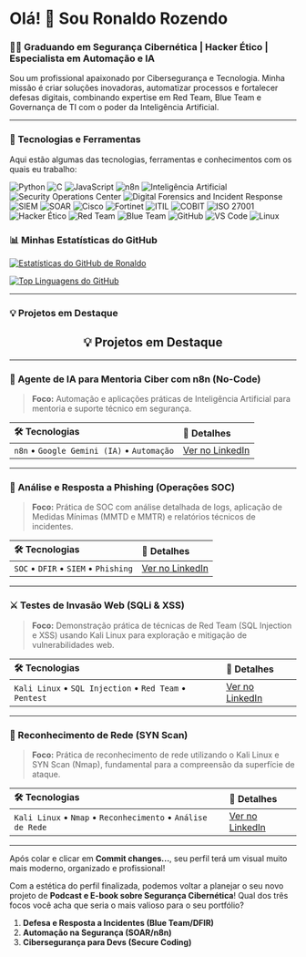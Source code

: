 # Olá! 👋 Sou Ronaldo Rozendo
### 👨‍💻 Graduando em Segurança Cibernética | Hacker Ético | Especialista em Automação e IA
Sou um profissional apaixonado por Cibersegurança e Tecnologia. Minha missão é criar soluções inovadoras, automatizar processos e fortalecer defesas digitais, combinando expertise em Red Team, Blue Team e Governança de TI com o poder da Inteligência Artificial.

---

### 🚀 Tecnologias e Ferramentas

Aqui estão algumas das tecnologias, ferramentas e conhecimentos com os quais eu trabalho:

<p align="left">
  <img src="https://img.shields.io/badge/Python-3776AB?style=for-the-badge&logo=python&logoColor=white" alt="Python" />
  <img src="https://img.shields.io/badge/C-A8B9CC?style=for-the-badge&logo=c&logoColor=white" alt="C" />
  <img src="https://img.shields.io/badge/JavaScript-F7DF1E?style=for-the-badge&logo=javascript&logoColor=black" alt="JavaScript" />

  <img src="https://img.shields.io/badge/n8n-FF5722?style=for-the-badge&logo=n8n&logoColor=white" alt="n8n" />
  <img src="https://img.shields.io/badge/Artificial_Intelligence-FF4500?style=for-the-badge&logo=openai&logoColor=white" alt="Inteligência Artificial" />
  <img src="https://img.shields.io/badge/SOC-000000?style=for-the-badge&logoColor=white" alt="Security Operations Center" />
  <img src="https://img.shields.io/badge/DFIR-0A84D8?style=for-the-badge&logoColor=white" alt="Digital Forensics and Incident Response" />
  <img src="https://img.shields.io/badge/SIEM-FF8C00?style=for-the-badge&logoColor=white" alt="SIEM" />
  <img src="https://img.shields.io/badge/SOAR-8A2BE2?style=for-the-badge&logoColor=white" alt="SOAR" />

  <img src="https://img.shields.io/badge/Cisco-1BA0D7?style=for-the-badge&logo=cisco&logoColor=white" alt="Cisco" />
  <img src="https://img.shields.io/badge/Fortinet-EE3123?style=for-the-badge&logo=fortinet&logoColor=white" alt="Fortinet" />

  <img src="https://img.shields.io/badge/ITIL-36A2EB?style=for-the-badge&logoColor=white" alt="ITIL" />
  <img src="https://img.shields.io/badge/COBIT-006FBB?style=for-the-badge&logoColor=white" alt="COBIT" />
  <img src="https://img.shields.io/badge/ISO_27001-0099FF?style=for-the-badge&logoColor=white" alt="ISO 27001" />

  <img src="https://img.shields.io/badge/Hacker_Ético-4CAF50?style=for-the-badge&logo=hackthebox&logoColor=white" alt="Hacker Ético" />
  <img src="https://img.shields.io/badge/Red_Team-DC143C?style=for-the-badge&logoColor=white" alt="Red Team" />
  <img src="https://img.shields.io/badge/Blue_Team-1E90FF?style=for-the-badge&logoColor=white" alt="Blue Team" />
  <img src="https://img.shields.io/badge/GitHub-100000?style=for-the-badge&logo=github&logoColor=white" alt="GitHub" />
  <img src="https://img.shields.io/badge/VS_Code-007ACC?style=for-the-badge&logo=visualstudiocode&logoColor=white" alt="VS Code" />
  <img src="https://img.shields.io/badge/Linux-FCC624?style=for-the-badge&logo=linux&logoColor=black" alt="Linux" />
</p>
<h3 align="left">📊 Minhas Estatísticas do GitHub</h3>

[![Estatísticas do GitHub de Ronaldo](https://github-readme-stats.vercel.app/api?username=Esparta009boy&show_icons=true&theme=dark&include_all_commits=true&count_private=true)](https://github.com/Esparta009boy)

[![Top Linguagens do GitHub](https://github-readme-stats.vercel.app/api/top-langs/?username=Esparta009boy&layout=compact&langs_count=10&theme=dark)](https://github.com/Esparta009boy)

---

### 💡 Projetos em Destaque
<h2 align="center">💡 Projetos em Destaque</h2>

---

### 🧠 Agente de IA para Mentoria Ciber com n8n (No-Code)
> **Foco:** Automação e aplicações práticas de Inteligência Artificial para mentoria e suporte técnico em segurança.

| 🛠️ Tecnologias | 🔗 Detalhes |
| :--- | :--- |
| `n8n` • `Google Gemini (IA)` • `Automação` | [Ver no LinkedIn](https://www.linkedin.com/posts/ronaldo-souza-ciber_ciberseguranaexa-inteligenciaartificial-agentedeia-activity-7382929475853881344-KmKo?utm_source=share&utm_medium=member_desktop&rcm=ACoAAFXuM20B9zcV3xERQPGcx0-I20NkJwsIcsg) |

---

### 🚨 Análise e Resposta a Phishing (Operações SOC)
> **Foco:** Prática de SOC com análise detalhada de logs, aplicação de Medidas Mínimas (MMTD e MMTR) e relatórios técnicos de incidentes.

| 🛠️ Tecnologias | 🔗 Detalhes |
| :--- | :--- |
| `SOC` • `DFIR` • `SIEM` • `Phishing` | [Ver no LinkedIn](https://www.linkedin.com/posts/ronaldo-souza-ciber_cybersecurity-infosec-soc-activity-7381720526710358016-wCXY?utm_source=share&utm_medium=member_desktop&rcm=ACoAAFXuM20B9zcV3xERQPGcx0-I20NkJwsIcsg) |

---

### ⚔️ Testes de Invasão Web (SQLi & XSS)
> **Foco:** Demonstração prática de técnicas de Red Team (SQL Injection e XSS) usando Kali Linux para exploração e mitigação de vulnerabilidades web.

| 🛠️ Tecnologias | 🔗 Detalhes |
| :--- | :--- |
| `Kali Linux` • `SQL Injection` • `Red Team` • `Pentest` | [Ver no LinkedIn](https://www.linkedin.com/posts/ronaldo-souza-ciber_cybersecurity-infosec-pentest-activity-7380786983310180352-Os8p?utm_source=share&utm_medium=member_desktop&rcm=ACoAAFXuM20B9zcV3xERQPGcx0-I20NkJwsIcsg) |

---

### 📡 Reconhecimento de Rede (SYN Scan)
> **Foco:** Prática de reconhecimento de rede utilizando o Kali Linux e SYN Scan (Nmap), fundamental para a compreensão da superfície de ataque.

| 🛠️ Tecnologias | 🔗 Detalhes |
| :--- | :--- |
| `Kali Linux` • `Nmap` • `Reconhecimento` • `Análise de Rede` | [Ver no LinkedIn](https://www.linkedin.com/posts/ronaldo-souza-ciber_cybersecurity-infosec-pentest-activity-7380786983310180352-Os8p?utm_source=share&utm_medium=member_desktop&rcm=ACoAAFXuM20B9zcV3xERQPGcx0-I20NkJwsIcsg) |

---

Após colar e clicar em **Commit changes...**, seu perfil terá um visual muito mais moderno, organizado e profissional!

Com a estética do perfil finalizada, podemos voltar a planejar o seu novo projeto de **Podcast e E-book sobre Segurança Cibernética**! Qual dos três focos você acha que seria o mais valioso para o seu portfólio?

1.  **Defesa e Resposta a Incidentes (Blue Team/DFIR)**
2.  **Automação na Segurança (SOAR/n8n)**
3.  **Cibersegurança para Devs (Secure Coding)**
